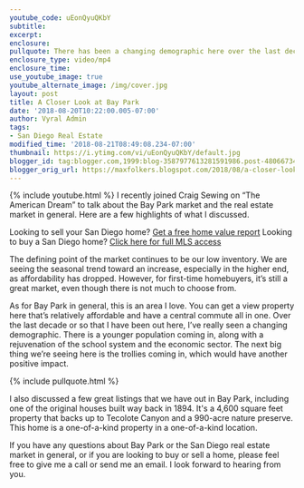 ```yaml
---
youtube_code: uEonQyuQKbY
subtitle:
excerpt:
enclosure:
pullquote: There has been a changing demographic here over the last decade.
enclosure_type: video/mp4
enclosure_time:
use_youtube_image: true
youtube_alternate_image: /img/cover.jpg
layout: post
title: A Closer Look at Bay Park
date: '2018-08-20T10:22:00.005-07:00'
author: Vyral Admin
tags:
- San Diego Real Estate
modified_time: '2018-08-21T08:49:08.234-07:00'
thumbnail: https://i.ytimg.com/vi/uEonQyuQKbY/default.jpg
blogger_id: tag:blogger.com,1999:blog-3587977613281591986.post-480667349683275441
blogger_orig_url: https://maxfolkers.blogspot.com/2018/08/a-closer-look-at-bay-park.html
---
```

{% include youtube.html %}
I recently joined Craig Sewing on “The American Dream” to talk about the Bay Park market and the real estate market in general. Here are a few highlights of what I discussed.

<div class="post-cta">
Looking to sell your San Diego home? <a href="http://www.sandiegocityhomevalues.com/" target="_blank">Get a free home value report</a>
Looking to buy a San Diego home? <a href="http://maxfolkers.com/" target="_blank">Click here for full MLS access</a>
</div>

The defining point of the market continues to be our low inventory. We are seeing the seasonal trend toward an increase, especially in the higher end, as affordability has dropped. However, for first-time homebuyers, it’s still a great market, even though there is not much to choose from.

As for Bay Park in general, this is an area I love. You can get a view property here that’s relatively affordable and have a central commute all in one. Over the last decade or so that I have been out here, I’ve really seen a changing demographic. There is a younger population coming in, along with a rejuvenation of the school system and the economic sector. The next big thing we’re seeing here is the trollies coming in, which would have another positive impact.

{% include pullquote.html %}

I also discussed a few great listings that we have out in Bay Park, including one of the original houses built way back in 1894. It's a 4,600 square feet property that backs up to Tecolote Canyon and a 990-acre nature preserve. This home is a one-of-a-kind property in a one-of-a-kind location.

If you have any questions about Bay Park or the San Diego real estate market in general, or if you are looking to buy or sell a home, please feel free to give me a call or send me an email. I look forward to hearing from you.
